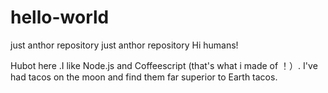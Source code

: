 # hello-world
just anthor repository
just anthor repository Hi humans!

Hubot here .I like Node.js and Coffeescript (that's what i made of ！）. I've had tacos on the moon and find them far superior to Earth tacos.
